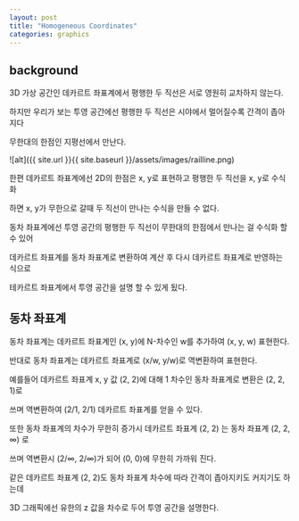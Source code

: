 ```yaml
---
layout: post
title: "Homogeneous Coordinates"
categories: graphics
---
```


## background

3D 가상 공간인 데카르트 좌표계에서 평행한 두 직선은 서로 영원히 교차하지 않는다.

하지만 우리가 보는 투영 공간에선 평행한 두 직선은 시야에서 멀어질수록 간격이 좁아지다

무한대의 한점인 지평선에서 만난다. 

![alt]({{ site.url }}{{ site.baseurl }}/assets/images/railline.png)

한편 데카르트 좌표계에선 2D의 한점은 x, y로 표현하고 평행한 두 직선을 x, y로 수식화 

하면 x, y가 무한으로 갈때 두 직선이 만나는 수식을 만들 수 없다.

동차 좌표계에선 투영 공간의 평행한 두 직선이 무한대의 한점에서 만나는 걸 수식화 할 수 있어

데카르트 좌표계를 동차 좌표계로 변환하여 계산 후 다시 데카르트 좌표계로 반영하는 식으로 

테카르트 좌표계에서 투영 공간을 설명 할 수 있게 됬다.


## 동차 좌표계

동차 좌표계는 데카르트 좌표계인 (x, y)에 N-차수인 w를 추가하여 (x, y, w) 표현한다.

반대로 동차 좌표계는 데카르트 좌표계로 (x/w, y/w)로 역변환하여 표현한다.

예를들어 데카르트 좌표계 x, y 값 (2, 2)에 대해 1 차수인 동차 좌표계로 변환은 (2, 2, 1)로 

쓰며 역변환하여 (2/1, 2/1) 데카르트 좌표계를 얻을 수 있다.

또한 동차 좌표계의 차수가 무한히 증가시 데카르트 좌표계 (2, 2) 는 동차 좌표계 (2, 2, ∞) 로 

쓰며 역변환시 (2/∞, 2/∞)가 되어 (0, 0)에 무한히 가까워 진다.

같은 데카르트 좌표계 (2, 2)도 동차 좌표계 차수에 따라 간격이 좁아지키도 커지기도 하는데 

3D 그래픽에선 유한의 z 값을 차수로 두어 투영 공간을 설명한다.





